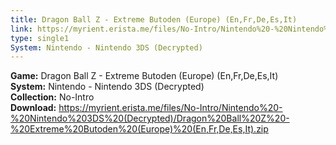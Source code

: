 ```yaml
---
title: Dragon Ball Z - Extreme Butoden (Europe) (En,Fr,De,Es,It)
link: https://myrient.erista.me/files/No-Intro/Nintendo%20-%20Nintendo%203DS%20(Decrypted)/Dragon%20Ball%20Z%20-%20Extreme%20Butoden%20(Europe)%20(En,Fr,De,Es,It).zip
type: single1
System: Nintendo - Nintendo 3DS (Decrypted)
---
```

<b>Game:</b> Dragon Ball Z - Extreme Butoden (Europe) (En,Fr,De,Es,It)<br>
<b>System:</b> Nintendo - Nintendo 3DS (Decrypted)<br>
<b>Collection:</b> No-Intro<br>
<b>Download:</b> https://myrient.erista.me/files/No-Intro/Nintendo%20-%20Nintendo%203DS%20(Decrypted)/Dragon%20Ball%20Z%20-%20Extreme%20Butoden%20(Europe)%20(En,Fr,De,Es,It).zip